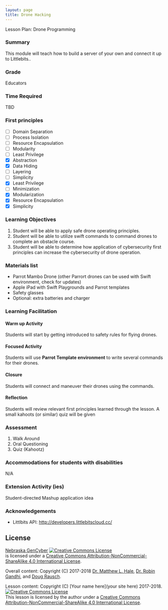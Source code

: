 ```yaml
---
layout: page
title: Drone Hacking
---
```


 Lesson Plan: Drone Programming

### Summary
This module will teach how to build a server of your own and connect it up to Littlebits..

### Grade
Educators

### Time Required
TBD

### First principles
- [ ] Domain Separation
- [ ] Process Isolation
- [ ] Resource Encapsulation
- [ ] Modularity
- [ ] Least Privilege
- [x] Abstraction
- [x] Data Hiding
- [ ] Layering
- [ ] Simplicity
- [x] Least Privilege
- [ ] Minimization
- [x] Modularization
- [x] Resource Encapsulation
- [x] Simplicity

### Learning Objectives

1. Student will be able to apply safe drone operating principles.
2. Student will be able to utilize swift commands to command drones to complete an obstacle course.
3. Student will be able to determine how application of cybersecurity first principles can increase the cybersecurity of drone operation.

### Materials list

* Parrot Mambo Drone (other Parrort drones can be used with Swift environment, check for updates)
* Apple iPad with Swift Playgrounds and Parrot templates
* Safety glasses
* Optional: extra batteries and charger

### Learning Facilitation

#### Warm up Activity
Students will start by getting introduced to safety rules for flying drones.

#### Focused Activity
Students will use **Parrot Template environment** to write several commands for their drones.

#### Closure
Students will connect and maneuver their drones using the commands.

#### Reflection
Students will review relevant first principles learned through the lesson. A small kahoots (or similar) quiz will be given

### Assessment

1. Walk Around
1. Oral Questioning
1. Quiz (Kahootz)

### Accommodations for students with disabilities

N/A

### Extension Activity (ies)

Student-directed Mashup application idea

### Acknowledgements

* Littlbits API: http://developers.littlebitscloud.cc/

## License
[Nebraska GenCyber](https://github.com/MLHale/nebraska-gencyber) <a rel="license" href="http://creativecommons.org/licenses/by-nc-sa/4.0/"><img alt="Creative Commons License" style="border-width:0" src="https://i.creativecommons.org/l/by-nc-sa/4.0/88x31.png" /></a><br /> is licensed under a <a rel="license" href="http://creativecommons.org/licenses/by-nc-sa/4.0/">Creative Commons Attribution-NonCommercial-ShareAlike 4.0 International License</a>.

Overall content: Copyright (C) 2017-2018  [Dr. Matthew L. Hale](http://faculty.ist.unomaha.edu/mhale/), [Dr. Robin Gandhi](http://faculty.ist.unomaha.edu/rgandhi/), and [Doug Rausch](http://www.bellevue.edu/about/leadership/faculty/rausch-douglas).

Lesson content: Copyright (C) [Your name here](your site here) 2017-2018.  
<a rel="license" href="http://creativecommons.org/licenses/by-nc-sa/4.0/"><img alt="Creative Commons License" style="border-width:0" src="https://i.creativecommons.org/l/by-nc-sa/4.0/88x31.png" /></a><br /><span xmlns:dct="http://purl.org/dc/terms/" property="dct:title">This lesson</span> is licensed by the author under a <a rel="license" href="http://creativecommons.org/licenses/by-nc-sa/4.0/">Creative Commons Attribution-NonCommercial-ShareAlike 4.0 International License</a>.
